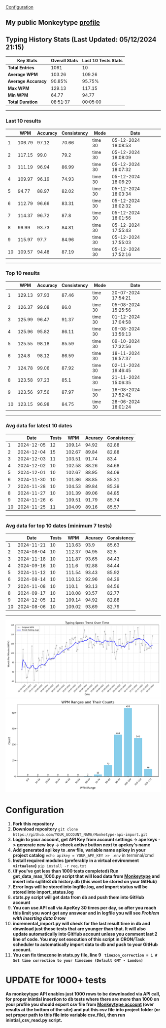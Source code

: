 
[Configuration](#configuration)
## My public Monkeytype [profile](https://monkeytype.com/profile/zp14)


        
## Typing History Stats (Last Updated: 05/12/2024 21:15)

| **Key Stats**               | **Overall Stats**       | **Last 10 Tests Stats**  |
|--------------------------|-------------------------|--------------------------|
| **Total Entries**        | 1061           | 10                       |
| **Average WPM**          | 103.26           | 109.26    |
| **Average Accuracy**     | 90.85%          | 95.75%   |
| **Max WPM**              | 129.13               | 117.15        |
| **Min WPM**              | 64.77               | 94.77                        |
| **Total Duration**       | 08:51:37        | 00:05:00                        |


---

### Last 10 results

| | WPM | Accuracy | Consistency | Mode | Date |
| --- | --- | -------- | ----------- | ---- | --------- |
| 1 | 106.79 | 97.12 | 70.66 | time 30 | 05-12-2024 18:08:53 |
| 2 | 117.15 | 99.0 | 79.2 | time 30 | 05-12-2024 18:08:09 |
| 3 | 111.19 | 96.94 | 86.99 | time 30 | 05-12-2024 18:07:32 |
| 4 | 109.97 | 96.19 | 74.93 | time 30 | 05-12-2024 18:06:29 |
| 5 | 94.77 | 88.97 | 82.02 | time 30 | 05-12-2024 18:03:34 |
| 6 | 112.79 | 96.66 | 83.31 | time 30 | 05-12-2024 18:02:32 |
| 7 | 114.37 | 96.72 | 87.8 | time 30 | 05-12-2024 18:01:56 |
| 8 | 99.99 | 93.73 | 84.81 | time 30 | 05-12-2024 17:55:43 |
| 9 | 115.97 | 97.7 | 84.96 | time 30 | 05-12-2024 17:55:03 |
| 10 | 109.57 | 94.48 | 87.19 | time 30 | 05-12-2024 17:52:16 |


 --- 

### Top 10 results

| | WPM | Accuracy | Consistency | Mode | Date |
| --- | --- | -------- | ----------- | ---- | --------- |
| 1 | 129.13 | 97.93 | 87.46 | time 30 | 20-07-2024 17:54:21 |
| 2 | 126.37 | 99.08 | 86.0 | time 30 | 05-08-2024 15:25:56 |
| 3 | 125.99 | 96.47 | 91.37 | time 30 | 01-12-2024 17:04:58 |
| 4 | 125.96 | 95.82 | 86.11 | time 30 | 09-08-2024 13:56:13 |
| 5 | 125.55 | 98.18 | 85.59 | time 30 | 09-10-2024 17:32:56 |
| 6 | 124.8 | 98.12 | 86.59 | time 30 | 18-11-2024 16:57:37 |
| 7 | 124.78 | 99.06 | 87.92 | time 30 | 02-11-2024 19:46:45 |
| 8 | 123.58 | 97.23 | 85.1 | time 30 | 21-11-2024 15:06:35 |
| 9 | 123.56 | 97.56 | 87.97 | time 30 | 16-08-2024 17:52:42 |
| 10 | 123.15 | 96.98 | 84.75 | time 30 | 28-06-2024 18:01:24 |


 --- 

### Avg data for latest 10 dates

| | Date | Tests | WPM | Acuracy | Consistency |
| --- | --- | -------- | ----------- | ---- | --------- |
| 1 | 2024-12-05 | 12 | 109.14 | 94.92 | 82.88 |
| 2 | 2024-12-04 | 15 | 102.67 | 89.84 | 82.88 |
| 3 | 2024-12-03 | 11 | 103.51 | 91.74 | 83.4 |
| 4 | 2024-12-02 | 10 | 102.58 | 88.26 | 84.68 |
| 5 | 2024-12-01 | 10 | 102.67 | 88.95 | 84.09 |
| 6 | 2024-11-30 | 10 | 101.86 | 88.85 | 85.31 |
| 7 | 2024-11-28 | 10 | 104.53 | 89.84 | 85.39 |
| 8 | 2024-11-27 | 10 | 101.39 | 89.06 | 84.85 |
| 9 | 2024-11-26 | 6 | 109.51 | 91.79 | 85.74 |
| 10 | 2024-11-25 | 11 | 104.09 | 89.16 | 85.57 |


 --- 

### Avg data for top 10 dates (minimum 7 tests)

| | Date | Tests | WPM | Acuracy | Consistency |
| --- | --- | -------- | ----------- | ---- | --------- |
| 1 | 2024-11-21 | 10 | 113.63 | 93.9 | 85.63 |
| 2 | 2024-08-04 | 10 | 112.37 | 94.95 | 82.5 |
| 3 | 2024-11-18 | 10 | 111.87 | 93.65 | 84.43 |
| 4 | 2024-09-16 | 10 | 111.6 | 92.88 | 84.44 |
| 5 | 2024-11-12 | 10 | 111.54 | 93.43 | 85.92 |
| 6 | 2024-08-14 | 10 | 110.12 | 92.96 | 84.29 |
| 7 | 2024-11-08 | 10 | 110.1 | 93.13 | 84.56 |
| 8 | 2024-09-17 | 10 | 110.08 | 93.57 | 82.77 |
| 9 | 2024-12-05 | 12 | 109.14 | 94.92 | 82.88 |
| 10 | 2024-08-06 | 10 | 109.02 | 93.69 | 82.79 |


 --- 


        
![speed trend](typing_speed_trend.png)
![counted chart](count_tests.png)
# Configuration
1. **Fork this repository** 
2. **Download repository** `git clone https://github.com/YOUR_ACCOUNT_NAME/Monketype-api-import.git`
3. **Login to your account, get API Key from account settings -> ape keys -> generate new key -> check active button next to apekey's name**
4. **Add generated api key to .env file, variable name apikey in your project catalog**  `echo apikey = YOUR_APE_KEY >> .env` in terminal/cmd
5. **Install required modules (preferably in a virtual environment `virtualenv`)** `pip install -r req.txt`
6. **(If you've got less than 1000 tests completed) Run get_data_max_1000.py script that will load data from [Monkeytype](https://monkeytype.com/) and insert into sqllite3 db history.db (this wont be stored on your GitHub)**
7. **Error logs will be stored into logfile.log, and import status will be stored into import_status.log**
8. **stats.py script will get data from db and push them into GitHub account**
9. **You can use API call via ApeKey 30 times per day, so after you reach this limit you wont get any answear and in logfile you will see *Problem with inserting data 0* row**
10. **incremental_import.py will check for the last result time in db and download just those tests that are younger than that. It will also update automatically into GitHub account unless you comment last 2 line of code. You may set execution of this script in CRON/Task scheduler to automatically import data to db and push to your GitHub account.**
11. **You can fix timezone in stats.py file, line 9 ` timezon_correction = 1 # Set time correction to your timezone (Default GMT - London)`**
# UPDATE for 1000+ tests
    
**As monkeytype API enables just 1000 rows to be downloaded via API call, for proper inintial insertion to db tests where there are more than 1000 on your profile
you should export csv file from [Monkeytype account](https://monkeytype.com/account) (over results at the bottom of the site)
and put this csv file into project folder (or set proper path to this file into variable csv_file), then run inintial_csv_read.py script.**
    